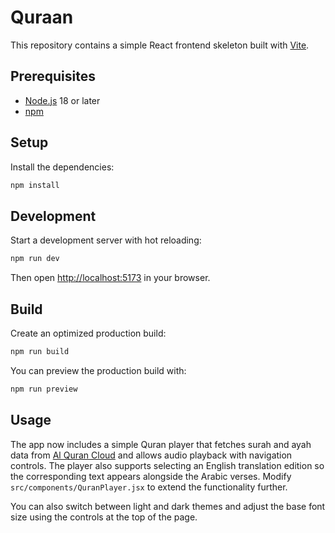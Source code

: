 # Quraan

This repository contains a simple React frontend skeleton built with [Vite](https://vitejs.dev/).

## Prerequisites

- [Node.js](https://nodejs.org/) 18 or later
- [npm](https://www.npmjs.com/)

## Setup

Install the dependencies:

```bash
npm install
```

## Development

Start a development server with hot reloading:

```bash
npm run dev
```

Then open [http://localhost:5173](http://localhost:5173) in your browser.

## Build

Create an optimized production build:

```bash
npm run build
```

You can preview the production build with:

```bash
npm run preview
```

## Usage

The app now includes a simple Quran player that fetches surah and ayah data from [Al Quran Cloud](https://alquran.cloud/api) and allows audio playback with navigation controls. The player also supports selecting an English translation edition so the corresponding text appears alongside the Arabic verses. Modify `src/components/QuranPlayer.jsx` to extend the functionality further.

You can also switch between light and dark themes and adjust the base font size using the controls at the top of the page.

